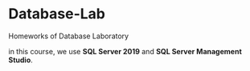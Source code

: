 # Database-Lab
Homeworks of Database Laboratory

in this course, we use **SQL Server 2019** and **SQL Server Management Studio**.
